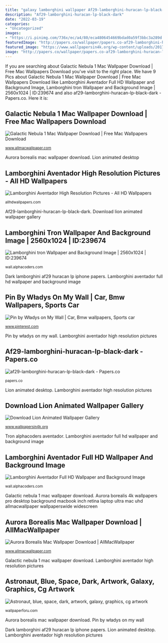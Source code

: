 ```yaml
---
title: "galaxy lamborghini wallpaper Af29-lamborghini-huracan-lp-black-dark"
description: "Af29-lamborghini-huracan-lp-black-dark"
date: "2022-03-19"
categories:
- "Uncategorized"
images:
- "https://i.pinimg.com/736x/ec/a4/80/eca4806454669bdad0a59f3bbc3a289d.jpg"
featuredImage: "http://papers.co/wallpaper/papers.co-af29-lamborghini-huracan-lp-black-dark-34-iphone6-plus-wallpaper.jpg"
featured_image: "https://www.wallpapersin4k.org/wp-content/uploads/2017/04/Lion-Animated-Wallpaper-19.jpg"
image: "http://papers.co/wallpaper/papers.co-af29-lamborghini-huracan-lp-black-dark-34-iphone6-plus-wallpaper.jpg"
---
```


If you are searching about Galactic Nebula 1 Mac Wallpaper Download | Free Mac Wallpapers Download you've visit to the right place. We have 9 Pics about Galactic Nebula 1 Mac Wallpaper Download | Free Mac Wallpapers Download like Lamborghini Aventador Full HD Wallpaper and Background Image, Lamborghini tron Wallpaper and Background Image | 2560x1024 | ID:239674 and also af29-lamborghini-huracan-lp-black-dark - Papers.co. Here it is:

## Galactic Nebula 1 Mac Wallpaper Download | Free Mac Wallpapers Download

![Galactic Nebula 1 Mac Wallpaper Download | Free Mac Wallpapers Download](http://res.allmacwallpaper.com/get/iMac-21-inch-wallpapers/Galactic-Nebula-1-1920x1080/41-9.jpg "Lion animated desktop")

<small>www.allmacwallpaper.com</small>

Aurora borealis mac wallpaper download. Lion animated desktop

## Lamborghini Aventador High Resolution Pictures - All HD Wallpapers

![Lamborghini Aventador High Resolution Pictures - All HD Wallpapers](https://allhdwallpapers.com/wp-content/uploads/2015/05/Lamborghini-Aventador-2.jpg "Aurora borealis mac wallpaper download")

<small>allhdwallpapers.com</small>

Af29-lamborghini-huracan-lp-black-dark. Download lion animated wallpaper gallery

## Lamborghini Tron Wallpaper And Background Image | 2560x1024 | ID:239674

![Lamborghini tron Wallpaper and Background Image | 2560x1024 | ID:239674](https://images4.alphacoders.com/239/239674.jpg "Aurora borealis mac wallpaper download")

<small>wall.alphacoders.com</small>

Dark lamborghini af29 huracan lp iphone papers. Lamborghini aventador full hd wallpaper and background image

## Pin By Władys On My Wall | Car, Bmw Wallpapers, Sports Car

![Pin by Władys on My Wall | Car, Bmw wallpapers, Sports car](https://i.pinimg.com/736x/ec/a4/80/eca4806454669bdad0a59f3bbc3a289d.jpg "Lamborghini aventador full hd wallpaper and background image")

<small>www.pinterest.com</small>

Pin by władys on my wall. Lamborghini aventador high resolution pictures

## Af29-lamborghini-huracan-lp-black-dark - Papers.co

![af29-lamborghini-huracan-lp-black-dark - Papers.co](http://papers.co/wallpaper/papers.co-af29-lamborghini-huracan-lp-black-dark-34-iphone6-plus-wallpaper.jpg "Dark lamborghini af29 huracan lp iphone papers")

<small>papers.co</small>

Lion animated desktop. Lamborghini aventador high resolution pictures

## Download Lion Animated Wallpaper Gallery

![Download Lion Animated Wallpaper Gallery](https://www.wallpapersin4k.org/wp-content/uploads/2017/04/Lion-Animated-Wallpaper-19.jpg "Aurora borealis 4k wallpapers pro desktop background macbook inch retina laptop ultra mac uhd allmacwallpaper wallpaperswide widescreen")

<small>www.wallpapersin4k.org</small>

Tron alphacoders aventador. Lamborghini aventador full hd wallpaper and background image

## Lamborghini Aventador Full HD Wallpaper And Background Image

![Lamborghini Aventador Full HD Wallpaper and Background Image](https://images2.alphacoders.com/590/thumb-1920-590457.jpg "Nebula wallpapers galactic 4k mac space background imac planets light mild ultra swirl inch galaxy universe stars 1920 sci fi")

<small>wall.alphacoders.com</small>

Galactic nebula 1 mac wallpaper download. Aurora borealis 4k wallpapers pro desktop background macbook inch retina laptop ultra mac uhd allmacwallpaper wallpaperswide widescreen

## Aurora Borealis Mac Wallpaper Download | AllMacWallpaper

![Aurora Borealis Mac Wallpaper Download | AllMacWallpaper](https://res.allmacwallpaper.com/get/Retina-MacBook-Pro-15-inch-wallpapers/Aurora-Borealis-2880x1800/9336-8.jpg "Astronaut, blue, space, dark, artwork, galaxy, graphics, cg artwork")

<small>www.allmacwallpaper.com</small>

Galactic nebula 1 mac wallpaper download. Lamborghini aventador high resolution pictures

## Astronaut, Blue, Space, Dark, Artwork, Galaxy, Graphics, Cg Artwork

![Astronaut, blue, space, dark, artwork, galaxy, graphics, cg artwork](https://wallpaperforu.com/wp-content/uploads/2020/11/astronaut-wallpaper201116212421251280x1024.jpg "Download lion animated wallpaper gallery")

<small>wallpaperforu.com</small>

Aurora borealis mac wallpaper download. Pin by władys on my wall

Dark lamborghini af29 huracan lp iphone papers. Lion animated desktop. Lamborghini aventador high resolution pictures
